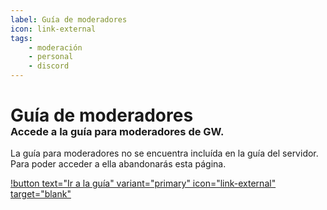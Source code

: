 ```yaml
---
label: Guía de moderadores
icon: link-external
tags:
    - moderación
    - personal
    - discord
---
```


# Guía de moderadores

<h3 style="margin-top:-20px">Accede a la guía para moderadores de GW.</h3>

La guía para moderadores no se encuentra incluída en la guía del servidor. Para poder acceder a ella abandonarás esta página.

[!button text="Ir a la guía" variant="primary" icon="link-external" target="blank"](https://mod.gatitosworld.com/)